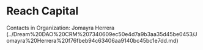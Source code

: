 # Reach Capital

Contacts in Organization: Jomayra Herrera (../Dream%20DAO%20CRM%207340609ec50e4d7a9b3aa35d45be0453/Jomayra%20Herrera%20f76fbeb94c63406aa9140bc45bc1e7dd.md)